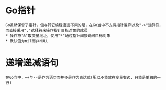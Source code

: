 Go指针
=====
	Go虽然保留了指针，但与其它编程语言不同的是，在Go当中不支持指针运算以及"->"运算符，而直接采用"."选择符来操作指针目标对象的成员
	* 操作符"&"取变量地址，使用"*"通过指针间接访问目标对象
	* 默认值为nil而非NULL

递增递减语句
======
	在Go当中，++与--是作为语句而并不是作为表达式(所以不能放在变量右边，只能是单独的一行)

